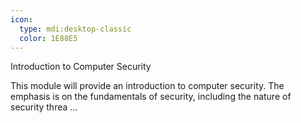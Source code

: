 ```yaml
---
icon:
  type: mdi:desktop-classic
  color: 1E88E5
---
```

Introduction to Computer Security

This module will provide an introduction to computer security. The emphasis is on the fundamentals of security, including the nature of security threa ... 
